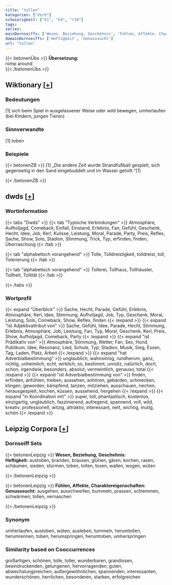 ```yaml
---
title: "tollen"
kategorien: ["Verb"]
schwierigkeit: ["k1", "h4", "r10"]
tags:
series:
mainDornseiffs: ['Wesen, Beziehung, Geschehnis', 'Fühlen, Affekte, Charaktereigenschaften']
domainDornseiffs: ['Heftigkeit', 'Genusssucht']
url: "tollen"
---
```


{{< betonenÜbs >}}
**Übersetzung:**  
romp around  
{{< /betonenÜbs >}}

## Wiktionary [[+](https://de.wiktionary.org/wiki/tollen)]

### Bedeutungen
[1] sich beim Spiel in ausgelassener Weise oder wild bewegen, umherlaufen (bei Kindern, jungen Tieren)  

### Sinnverwandte
[1] toben  

### Beispiele
{{< betonenZB >}}
[1] „Die andere Zeit wurde Strandfußball gespielt, sich gegenseitig in den Sand eingebuddelt und im Wasser getollt.“[1]  

{{< /betonenZB >}}


## dwds [[+](https://www.dwds.de/wb/tollen)]

### Wortinformation
{{< tabs "Dwds" >}}
{{< tab "Typische Verbindungen" >}}
Atmosphäre, Aufholjagd, Comeback, Einfall, Einstand, Erlebnis, Fan, Gefühl, Geschenk, Hecht, Idee, Job, Kerl, Kulisse, Leistung, Moral, Parade, Party, Preis, Reflex, Sache, Show, Solo, Stadion, Stimmung, Trick, Typ, erfinden, finden, Überraschung
{{< /tab >}}

{{< tab "alphabetisch vorangehend" >}}
Tolle, Tolldreistigkeit, tolldreist, toll, Tolerierung
{{< /tab >}}

{{< tab "alphabetisch vorangehend" >}}
Tollerei, Tollhaus, Tollhäusler, Tollheit, Tollität
{{< /tab >}}

{{< /tabs >}}

### Wortprofil
{{< expand "Überblick" >}} Sache, Hecht, Parade, Gefühl, Erlebnis, Atmosphäre, Kerl, Idee, Stimmung, Aufholjagd, Job, Typ, Geschenk, Moral, Leistung, Solo, Comeback, Show, Reflex, finden {{< /expand >}}
{{< expand "ist Adjektivattribut von" >}} Sache, Gefühl, Idee, Parade, Hecht, Stimmung, Erlebnis, Atmosphäre, Job, Leistung, Fan, Typ, Moral, Geschenk, Kerl, Preis, Show, Aufholjagd, Comeback, Party {{< /expand >}}
{{< expand "ist Prädikativ von" >}} Atmosphäre, Stimmung, Wetter, Fan, Sex, Hund, Publikum, Idee, Resonanz, Lied, Schule, Typ, Stadion, Musik, Sieg, Essen, Tag, Laden, Platz, Arbeit {{< /expand >}}
{{< expand "hat Adverbialbestimmung" >}} unglaublich, wahnsinnig, rundherum, ganz, richtig, unheimlich, echt, wirklich, so, bestimmt, unnütz, natürlich, doch, schon, irgendwie, besonders, absolut, vermeintlich, genauso, total {{< /expand >}}
{{< expand "ist Adverbialbestimmung von" >}} finden, erfinden, anfühlen, treiben, aussehen, anhören, gebärden, schmecken, klingen, geworden, kämpfend, tanzen, mitziehen, ausschauen, riechen, herausgespielt, kochen, küssen, aussehend, hergehen {{< /expand >}}
{{< expand "in Koordination mit" >}} super, toll, phantastisch, kostenlos, einzigartig, unglaublich, faszinierend, aufregend, spannend, voll, wild, kreativ, professionell, witzig, attraktiv, interessant, nett, wichtig, mutig, schön {{< /expand >}}

## Leipzig Corpora [[+](https://corpora.uni-leipzig.de/en/res?word=tollen&corpusId=deu_newscrawl-public_2018)]

### Dornseiff Sets
{{< betonenLeipzig >}}
**Wesen, Beziehung, Geschehnis:**  
**Heftigkeit:** austoben, branden, brausen, glühen, gären, kochen, rasen, schäumen, sieden, stürmen, toben, tollen, tosen, wallen, wogen, wüten  

{{< /betonenLeipzig >}}


{{< betonenLeipzig >}}
**Fühlen, Affekte, Charaktereigenschaften:**  
**Genusssucht:** ausgehen, ausschweifen, bummeln, prassen, schlemmen, schwärmen, tollen, vernaschen  

{{< /betonenLeipzig >}}

### Synonym
umherlaufen, austoben, wüten, ausleben, tummeln, herumtollen, herumrennen, toben, herumspringen, herumtoben, umherspringen


### Similarity based on Cooccurrences
großartigen, schönen, tolle, toller, wunderbaren, grandiosen, beeindruckenden, gelungenen, hervorragenden, guten, abwechslungsreichen, außergewöhnlichen, spannenden, interessanten, wunderschönen, herrlichen, besonderen, starken, erfolgreichen


